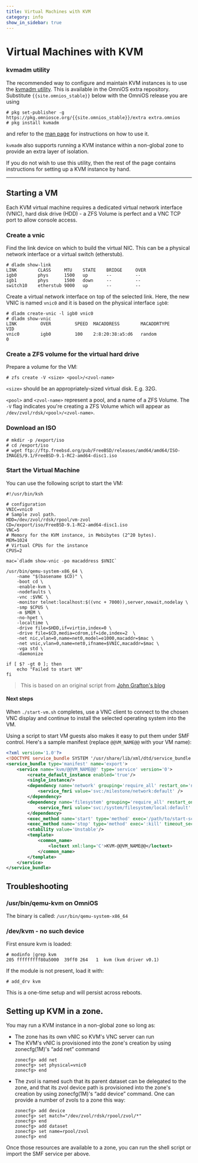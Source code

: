 ```yaml
---
title: Virtual Machines with KVM
category: info
show_in_sidebar: true
---
```


# Virtual Machines with KVM

### kvmadm utility

The recommended way to configure and maintain KVM instances is to use the
[kvmadm utility](http://www.kvmadm.org). This is available in the
OmniOS extra repository. Substitute `{{site.omnios_stable}}` below with
the OmniOS release you are using

```
# pkg set-publisher -g https://pkg.omniosce.org/{{site.omnios_stable}}/extra extra.omnios
# pkg install kvmadm
```

and refer to the [man page](https://github.com/hadfl/kvmadm/blob/master/doc/kvmadm.pod) for instructions on how to use it.

`kvmadm` also supports running a KVM instance within a non-global zone to
provide an extra layer of isolation.

If you do not wish to use this utility, then the rest of the page contains
instructions for setting up a KVM instance by hand.

<hr>

## Starting a VM

Each KVM virtual machine requires a dedicated virtual network
interface (VNIC), hard disk drive (HDD) - a ZFS Volume is perfect
and a VNC TCP port to allow console access.

### Create a vnic

Find the link device on which to build the virtual NIC. This can be a
physical network interface or a virtual switch (etherstub).

```
# dladm show-link
LINK        CLASS     MTU    STATE    BRIDGE     OVER
igb0        phys      1500   up       --         --
igb1        phys      1500   down     --         --
switch10    etherstub 9000   up       --         --
```

Create a virtual network interface on top of the selected link. Here, the
new VNIC is named `vnic0` and it is based on the physical interface `igb0`:

```
# dladm create-vnic -l igb0 vnic0
# dladm show-vnic
LINK         OVER         SPEED  MACADDRESS        MACADDRTYPE         VID
vnic0        igb0         100    2:8:20:38:a5:d6   random              0
```

### Create a ZFS volume for the virtual hard drive

Prepare a volume for the VM:

```
# zfs create -V <size> <pool>/<zvol-name>
```

`<size>` should be an appropriately-sized virtual disk. E.g. 32G.

`<pool>` and `<zvol-name>` represent a pool, and a name of a ZFS Volume. The
`-V` flag indicates you're creating a ZFS Volume which will appear as
`/dev/zvol/rdsk/<pool>/<zvol-name>`.

### Download an ISO

```
# mkdir -p /export/iso
# cd /export/iso
# wget ftp://ftp.freebsd.org/pub/FreeBSD/releases/amd64/amd64/ISO-IMAGES/9.1/FreeBSD-9.1-RC2-amd64-disc1.iso
```


### Start the Virtual Machine

You can use the following script to start the VM:

```
#!/usr/bin/ksh

# configuration
VNIC=vnic0
# Sample zvol path.
HDD=/dev/zvol/rdsk/rpool/vm-zvol
CD=/export/iso/FreeBSD-9.1-RC2-amd64-disc1.iso
VNC=5
# Memory for the KVM instance, in Mebibytes (2^20 bytes).
MEM=1024
# Virtual CPUs for the instance
CPUS=2

mac=`dladm show-vnic -po macaddress $VNIC`

/usr/bin/qemu-system-x86_64 \
    -name "$(basename $CD)" \
    -boot cd \
    -enable-kvm \
    -nodefaults \
    -vnc :$VNC \
    -monitor telnet:localhost:$((vnc + 7000)),server,nowait,nodelay \
    -smp $CPUS \
    -m $MEM \
    -no-hpet \
    -localtime \
    -drive file=$HDD,if=virtio,index=0 \
    -drive file=$CD,media=cdrom,if=ide,index=2  \
    -net nic,vlan=0,name=net0,model=e1000,macaddr=$mac \
    -net vnic,vlan=0,name=net0,ifname=$VNIC,macaddr=$mac \
    -vga std \
    -daemonize

if [ $? -gt 0 ]; then
    echo "Failed to start VM"
fi

```

> This is based on an original script from
> [John Grafton's blog](http://www.graymatterboundaries.com/?p=158)

#### Next steps

When `./start-vm.sh` completes, use a VNC client to connect to the
chosen VNC display and continue to install the selected operating system
into the VM.

Using a script to start VM guests also makes it easy to put them under
SMF control. Here's a sample manifest (replace `@@VM_NAME@@` with your
VM name):

```xml
<?xml version='1.0'?>
<!DOCTYPE service_bundle SYSTEM '/usr/share/lib/xml/dtd/service_bundle.dtd.1'>
<service_bundle type='manifest' name='export'>
    <service name='kvm/@@VM_NAME@@' type='service' version='0'>
        <create_default_instance enabled='true'/>
        <single_instance/>
        <dependency name='network' grouping='require_all' restart_on='none' type='service'>
            <service_fmri value='svc:/milestone/network:default' />
        </dependency>
        <dependency name='filesystem' grouping='require_all' restart_on='none' type='service'>
            <service_fmri value='svc:/system/filesystem/local:default' />
        </dependency>
        <exec_method name='start' type='method' exec='/path/to/start-script' timeout_seconds='60'/>
        <exec_method name='stop' type='method' exec=':kill' timeout_seconds='60'/>
        <stability value='Unstable'/>
        <template>
            <common_name>
                <loctext xml:lang='C'>KVM-@@VM_NAME@@</loctext>
            </common_name>
        </template>
    </service>
</service_bundle>
```

## Troubleshooting

### /usr/bin/qemu-kvm on OmniOS

The binary is called: `/usr/bin/qemu-system-x86_64`

### /dev/kvm - no such device

First ensure kvm is loaded:

```
# modinfo |grep kvm
205 fffffffff80a5000  39ff0 264   1  kvm (kvm driver v0.1)
```

If the module is not present, load it with:

```
# add_drv kvm
```

This is a one-time setup and will persist across reboots.

## Setting up KVM in a zone.

You may run a KVM instance in a non-global zone so long as:

* The zone has its own vNIC so KVM's VNC server can run
* The KVM's vNIC is provisioned into the zone's creation by using
  zonecfg(1M)'s “add net” command
  ```
  zonecfg> add net
  zonecfg> set physical=vnic0
  zonecfg> end
  ```
* The zvol is named such that its parent dataset can be delegated
  to the zone, and that its zvol device path is provisioned into
  the zone's creation by using zonecfg(1M)'s “add device”
  command.  One can provide a number of zvols to a zone this way:
  ```
  zonecfg> add device
  zonecfg> set match="/dev/zvol/rdsk/rpool/zvol/*"
  zonecfg> end
  zonecfg> add dataset
  zonecfg> set name=rpool/zvol
  zonecfg> end
  ```

Once those resources are available to a zone, you can run the shell
script or import the SMF service per above.

